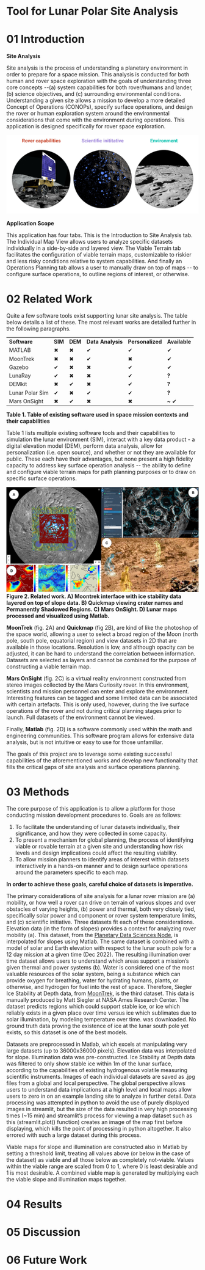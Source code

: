 # Tool for Lunar Polar Site Analysis

# 01 Introduction

**Site Analysis**

Site analysis is the process of understanding a planetary environment in order to prepare for a space mission. This analysis is conducted for both human and rover space exploration with the goals of understanding three core concepts --(a)  system capabilities for both rover/humans and lander, (b) science objectives, and (c) surrounding environmental conditions. Understanding a given site allows a mission to develop a more detailed Concept of Operations (CONOPs), specify surface operations, and design the rover or human exploration system around the environmental considerations that come with the environment during operations. This application is designed specifically for rover space exploration.

![A screenshot of three mission considerations.](writeUpImages/three_mission.jpg)

**Application Scope**

This application has four tabs. This is the Introduction to Site Analysis tab. The Individual Map View allows users to analyze specific datasets individually in a side-by-side and layered view. The Viable Terrain tab facilitates the configuration of viable terrain maps, customizable to riskier and less risky conditions relative to system capabilities. And finally an Operations Planning tab allows a user to manually draw on top of maps -- to configure surface operations, to outline regions of interest, or otherwise.

# 02 Related Work

Quite a few software tools exist supporting lunar site analysis. The table below details a list of these. The most relevant works are detailed further in the following paragraphs.


<table>
  <tr>
   <td><strong>Software</strong>
   </td>
   <td><strong>SIM</strong>
   </td>
   <td><strong>DEM</strong>
   </td>
   <td><strong>Data Analysis</strong>
   </td>
   <td><strong>Personalized</strong>
   </td>
   <td><strong>Available</strong>
   </td>
  </tr>
  <tr>
   <td>MATLAB
   </td>
   <td>✖
   </td>
   <td>✖
   </td>
   <td>✔
   </td>
   <td>✔
   </td>
   <td>✔
   </td>
  </tr>
  <tr>
   <td>MoonTrek
   </td>
   <td>✖
   </td>
   <td>✖
   </td>
   <td>✔
   </td>
   <td>✖
   </td>
   <td>✔
   </td>
  </tr>
  <tr>
   <td>Gazebo
   </td>
   <td>✔
   </td>
   <td>✖
   </td>
   <td>✖
   </td>
   <td>✔
   </td>
   <td>✔
   </td>
  </tr>
  <tr>
   <td>LunaRay
   </td>
   <td>✔
   </td>
   <td>✖
   </td>
   <td>✖
   </td>
   <td>✔
   </td>
   <td><strong>?</strong>
   </td>
  </tr>
  <tr>
   <td>DEMkit
   </td>
   <td>✖
   </td>
   <td>✔
   </td>
   <td>✖
   </td>
   <td>✔
   </td>
   <td><strong>?</strong>
   </td>
  </tr>
  <tr>
   <td>Lunar Polar Sim
   </td>
   <td>✔
   </td>
   <td>✖
   </td>
   <td>✔
   </td>
   <td>✔
   </td>
   <td><strong>?</strong>
   </td>
  </tr>
  <tr>
   <td>Mars OnSight
   </td>
   <td>✖
   </td>
   <td>✔
   </td>
   <td>✖
   </td>
   <td>✖
   </td>
   <td><strong> ~ </strong>✔
   </td>
  </tr>
</table>


**Table 1. Table of existing software used in space mission contexts and their capabilities**

Table 1 lists multiple existing software tools and their capabilities to simulation the lunar environment (SIM), interact with a key data product - a digital elevation model (DEM), perform data analysis, allow for personalization (i.e. open source), and whether or not they are available for public. These each have their advantages, but none present a high fidelity capacity to address key surface operation analysis -- the ability to define and configure viable terrain maps for path planning purposes or to draw on specific surface operations.

![A screenshot of related work.](writeUpImages/relatedWork.jpg)
**Figure 2. Related work. A) Moontrek interface with ice stability data layered on top of slope data. B) Quickmap viewing crater names and Permanently Shadowed Regions. C) Mars OnSight. D) Lunar maps processed and visualized using Matlab.**

**MoonTrek** (fig. 2A) and **Quickmap** (fig 2B), are kind of like the photoshop of the space world, allowing a user to select a broad region of the Moon (north pole, south pole, equatorial region) and view datasets in 2D that are available in those locations. Resolution is low, and although opacity can be adjusted, it can be hard to understand the correlation between information. Datasets are selected as layers and cannot be combined for the purpose of constructing a viable terrain map.

**Mars OnSight** (fig. 2C) is a virtual reality environment constructed from stereo images collected by the Mars Curiosity rover. In this environment, scientists and mission personnel can enter and explore the environment. Interesting features can be tagged and some limited data can be associated with certain artefacts. This is only used, however, during the live surface operations of the rover and not during critical planning stages prior to launch. Full datasets of the environment cannot be viewed.

Finally, **Matlab** (fig. 2D) is a software commonly used within the math and engineering communities. This software program allows for extensive data analysis, but is not intuitive or easy to use for those unfamiliar.

The goals of this project are to leverage some existing successful capabilities of the aforementioned works and develop new functionality that fills the critical gaps of site analysis and surface operations planning.

# 03 Methods

The core purpose of this application is to allow a platform for those conducting mission development procedures to. Goals are as follows:

1. To facilitate the understanding of lunar datasets individually, their significance, and how they were collected in some capacity. 
2. To present a mechanism for global planning, the process of identifying viable or rovable terrain at a given site and understanding how risk levels and design implications could affect the resulting viability.
3. To allow mission planners to identify areas of interest within datasets interactively in a hands-on manner and to design surface operations around the parameters specific to each map.

**In order to achieve these goals, careful choice of datasets is imperative.**

The primary considerations of site analysis for a lunar rover mission are (a) mobility, or how well a rover can drive on terrain of various slopes and over obstacles of varying heights, (b) power and thermal, both very closely tied, specifically solar power and component or rover system temperature limits, and (c) scientific initiative. Three datasets fit each of these considerations. Elevation data (in the form of slopes) provides a context for analyzing rover mobility (a). This dataset, from the [Planetary Data Sciences Node](https://pds-geosciences.wustl.edu/lro/lro-l-lola-3-rdr-v1/lrolol_1xxx/data/lola_gdr/polar/jp2/#), is interpolated for slopes using Matlab. The same dataset is combined with a model of solar and Earth elevation with respect to the lunar south pole for a 12 day mission at a given time (Dec 2022). The resulting illumination over time dataset allows users to understand which areas support a mission’s given thermal and power systems (b). Water is considered one of the most valuable resources of the solar system, being a substance which can provide oxygen for breathing, water for hydrating humans, plants, or otherwise, and hydrogen for fuel into the rest of space. Therefore, Siegler Ice Stability at Depth data, from [MoonTrek](https://trek.nasa.gov/moon/#v=0.1&x=0&y=0&z=1&p=urn%3Aogc%3Adef%3Acrs%3AIAU2000%3A%3A30120&d=&locale=&b=moon&e=-4109737.499999994%2C-2155471.6992187467%2C4109737.499999994%2C2155471.6992187467&sfz=&w=), is the third dataset. This data is manually produced by Matt Siegler at NASA Ames Research Center. The dataset predicts regions which could support stable ice, or ice which reliably exists in a given place over time versus ice which sublimates due to solar illumination, by modeling temperature over time. was downloaded. No ground truth data proving the existence of ice at the lunar south pole yet exists, so this dataset is one of the best models.

Datasets are preprocessed in Matlab, which excels at manipulating very large datasets (up to 36000x36000 pixels). Elevation data was interpolated for slope. Illumination data was pre-constructed. Ice Stability at Depth data was filtered to only show stable ice within 1m of the lunar surface, according to the capabilities of existing hydrogenous volatile measuring scientific instruments. Images of each individual datasets are saved as .jpg files from a global and local perspective. The global perspective allows users to understand data implications at a high level and local maps allow users to zero in on an example landing site to analyze in further detail. Data processing was attempted in python to avoid the use of purely displayed images in streamlit, but the size of the data resulted in very high processing times (~15 min) and streamlit’s process for viewing a map dataset such as this (streamlit.plot() function) creates an image of the map first before displaying, which kills the point of processing in python altogether. It also errored with such a large dataset during this process.

Viable maps for slope and illumination are constructed also in Matlab by setting a threshold limit, treating all values above (or below in the case of the dataset) as viable and all those below as completely not-viable. Values within the viable range are scaled from 0 to 1, where 0 is least desirable and 1 is most desirable. A combined viable map is generated by multiplying each the viable slope and illumination maps together. 

# 04 Results


# 05 Discussion


# 06 Future Work

